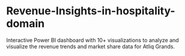 # Revenue-Insights-in-hospitality-domain
Interactive Power BI dashboard with 10+ visualizations to analyze and visualize the revenue trends and market share data for Atliq Grands.
